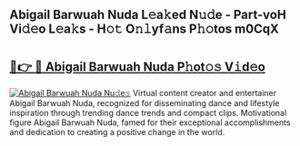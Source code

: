 ## Abigail Barwuah Nuda L𝚎a𝚔ed N𝚞𝚍e - Part-voH Vi𝚍𝚎o L𝚎a𝚔s - H𝚘𝚝 O𝚗𝚕yf𝚊ns P𝚑𝚘tos m0CqX

# <h2><a href="http://kff6t0t.oniu.top/?m=Abigail+Barwuah+Nuda">🔗👉 🔴 Abigail Barwuah Nuda P𝚑ot𝚘𝚜 V𝚒d𝚎o</a></h2>

[![Abigail Barwuah Nuda Nu𝚍e𝚜](https://i.imgur.com/0qMVB7G.gif)](http://kff6t0t.oniu.top/?m=Abigail+Barwuah+Nuda)
Virtual content creator and entertainer Abigail Barwuah Nuda, recognized for disseminating dance and lifestyle inspiration through trending dance trends and compact clips. Motivational figure Abigail Barwuah Nuda, famed for their exceptional accomplishments and dedication to creating a positive change in the world.  
